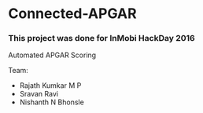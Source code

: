 # Connected-APGAR

### This project was done for InMobi HackDay 2016

Automated APGAR Scoring

Team:
- Rajath Kumkar M P
- Sravan Ravi
- Nishanth N Bhonsle


